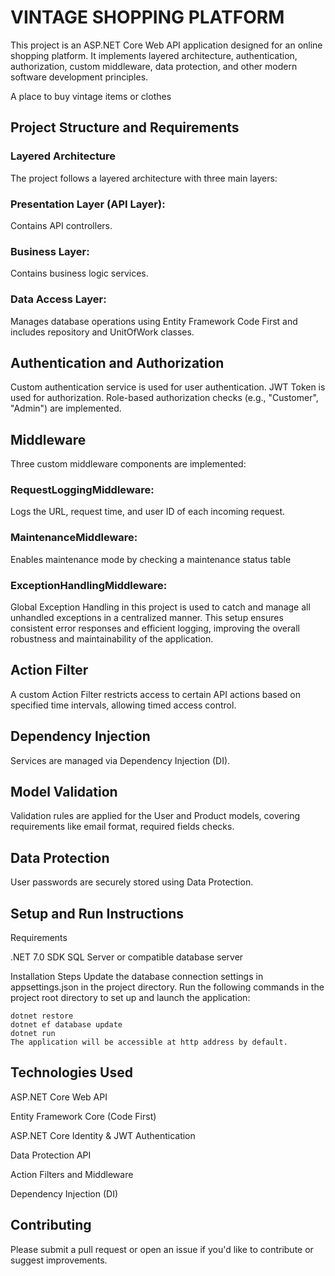 # VINTAGE SHOPPING PLATFORM
This project is an ASP.NET Core Web API application designed for an online shopping platform. It implements layered architecture, authentication, authorization, custom middleware, data protection, and other modern software development principles.

A place to buy vintage items or clothes 

## Project Structure and Requirements
### Layered Architecture
The project follows a layered architecture with three main layers:

### Presentation Layer (API Layer): 
Contains API controllers.
### Business Layer:
Contains business logic services.
### Data Access Layer:
Manages database operations using Entity Framework Code First and includes repository and UnitOfWork classes.

## Authentication and Authorization
Custom authentication service is used for user authentication.
JWT Token is used for authorization.
Role-based authorization checks (e.g., "Customer", "Admin") are implemented.

## Middleware
Three custom middleware components are implemented:
### RequestLoggingMiddleware: 
Logs the URL, request time, and user ID of each incoming request.
### MaintenanceMiddleware: 
Enables maintenance mode by checking a maintenance status table
### ExceptionHandlingMiddleware:
Global Exception Handling in this project is used to catch and manage all unhandled exceptions in a centralized manner. This setup ensures consistent error responses and efficient logging, improving the overall robustness and maintainability of the application.

## Action Filter
A custom Action Filter restricts access to certain API actions based on specified time intervals, allowing timed access control.

## Dependency Injection
Services are managed via Dependency Injection (DI).

## Model Validation
Validation rules are applied for the User and Product models, covering requirements like email format, required fields checks.

## Data Protection
User passwords are securely stored using Data Protection.

## Setup and Run Instructions
Requirements

.NET 7.0 SDK
SQL Server or compatible database server

Installation Steps
Update the database connection settings in appsettings.json in the project directory.
Run the following commands in the project root directory to set up and launch the application:

```
dotnet restore
dotnet ef database update
dotnet run
The application will be accessible at http address by default.
```

## Technologies Used
ASP.NET Core Web API

Entity Framework Core (Code First)

ASP.NET Core Identity & JWT Authentication

Data Protection API

Action Filters and Middleware

Dependency Injection (DI)

## Contributing
Please submit a pull request or open an issue if you'd like to contribute or suggest improvements.

